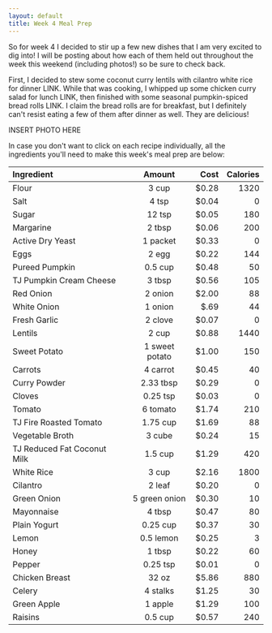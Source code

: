 ```yaml
---
layout: default
title: Week 4 Meal Prep
---
```


So for week 4 I decided to stir up a few new dishes that I am very excited to dig into!
I will be posting about how each of them held out throughout the week this weekend (including photos!) so be sure to check back. 

First, I decided to stew some coconut curry lentils with cilantro white rice for dinner LINK. While that was cooking, I whipped up some chicken curry salad for lunch LINK, then finished with some seasonal pumpkin-spiced bread rolls LINK. I claim the bread rolls are for breakfast, but I definitely can't resist eating a few of them after dinner as well. They are delicious!

INSERT PHOTO HERE

In case you don't want to click on each recipe individually, all the ingredients you'll need to make this week's meal prep are below:

Ingredient | Amount | Cost |   Calories 
|:------------- |:-------------:| -----:| -----:|
Flour	|3	cup	| $0.28 |	1320
Salt	|4	tsp	| $0.04 |	0
Sugar	|12	tsp	| $0.05 |	180
Margarine|	2	tbsp	| $0.06 |	200
Active Dry Yeast|	1	packet	| $0.33 |	0
Eggs |	2	egg|	 $0.22 |	144
Pureed Pumpkin|	0.5	cup	| $0.48 |	50
TJ Pumpkin Cream Cheese	|3	tbsp|	 $0.56 |	105
Red Onion|	2	onion	| $2.00 |	88
White Onion |1 onion |$.69| 44
Fresh Garlic|	2	clove	| $0.07 |	0
Lentils|	2	cup	| $0.88 |	1440
Sweet Potato	|1	sweet potato|	 $1.00 	|150
Carrots	|4	carrot|	 $0.45 |	40
Curry Powder|	2.33	tbsp|	 $0.29 |	0
Cloves|	0.25	tsp|	 $0.03 |	0
Tomato	|6	tomato	| $1.74 |	210
TJ Fire Roasted Tomato|	1.75	cup	| $1.69 |	88
Vegetable Broth|	3	cube|	 $0.24 |	15
TJ Reduced Fat Coconut Milk|	1.5	cup	| $1.29 |	420
White Rice|	3	cup	| $2.16 	|1800
Cilantro	|2	leaf	| $0.20 |	0
Green Onion|	5	green onion|	 $0.30 |	10
Mayonnaise|	4	tbsp	| $0.47 |	80
Plain Yogurt|	0.25	cup	| $0.37 	|30
Lemon|	0.5	lemon	| $0.25 |	3
Honey	|1	tbsp	| $0.22 |	60
Pepper|	0.25	tsp	| $0.01 |	0
Chicken Breast|	32	oz	| $5.86 |	880
Celery|	4	stalks	| $1.25 |	30
Green Apple|	1	apple|	 $1.29 |	100
Raisins	|0.5	cup|	 $0.57 |	240


